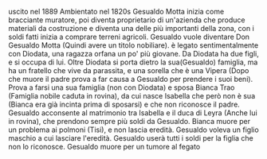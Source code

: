 uscito nel 1889
Ambientato nel 1820s
Gesualdo Motta inizia come bracciante muratore, poi diventa proprietario di un'azienda che produce materiali da costruzione e diventa una delle più importanti della zona, con i soldi fatti inizia a comprare terreni agricoli. Gesualdo vuole diventare Don Gesualdo Motta (Quindi avere un titolo nobiliare). è legato sentimentalmente con Diodata, una ragazza orfana un po' più giovane. Da Diodata ha due figli, e si occupa di lui. Oltre Diodata si porta dietro la sua(Gesualdo) famiglia, ma ha un fratello che vive da parassita, e una sorella che è una Vipera (Dopo che muore il padre prova a far causa a Gesualdo per prendere i suoi beni). Prova a farsi una sua famiglia (non con Diodata) e sposa Bianca Trao (Famiglia nobile caduta in rovina), da cui nasce Isabella che però non è sua (Bianca era già incinta prima di sposarsi) e che non riconosce il padre. Gesualdo acconsente al matrimonio tra Isabella e il duca di Leyra (Anche lui in rovina), che prendono sempre più soldi da Gesualdo.
Bianca muore per un problema ai polmoni (Tisi), e non lascia eredità. Gesualdo voleva un figlio maschio a cui lasciare l'eredità. Gesualdo userà tutti i soldi per la figlia che non lo riconosce.
Gesualdo muore per un tumore al fegato
